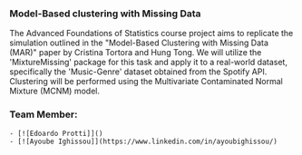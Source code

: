 ### Model-Based clustering with Missing Data

The Advanced Foundations of Statistics course project aims to replicate the simulation
outlined in the "Model-Based Clustering with Missing Data (MAR)" paper by Cristina 
Tortora and Hung Tong. We will utilize the 'MixtureMissing' package for this task and 
apply it to a real-world dataset, specifically the 'Music-Genre' dataset obtained from 
the Spotify API. Clustering will be performed using the Multivariate Contaminated Normal 
Mixture (MCNM) model.


### Team Member:
    - [![Edoardo Protti]]()
    - [![Ayoube Ighissou]](https://www.linkedin.com/in/ayoubighissou/)
